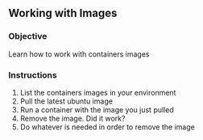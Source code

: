 ## Working with Images

### Objective

Learn how to work with containers images

### Instructions

1. List the containers images in your environment
2. Pull the latest ubuntu image
3. Run a container with the image you just pulled 
4. Remove the image. Did it work?
5. Do whatever is needed in order to remove the image
